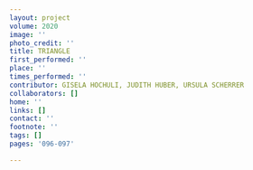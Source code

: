 ```yaml
---
layout: project
volume: 2020
image: ''
photo_credit: ''
title: TRIANGLE
first_performed: ''
place: ''
times_performed: ''
contributor: GISELA HOCHULI, JUDITH HUBER, URSULA SCHERRER
collaborators: []
home: ''
links: []
contact: ''
footnote: ''
tags: []
pages: '096-097'

---
```




